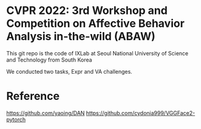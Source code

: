 # CVPR 2022: 3rd Workshop and Competition on Affective Behavior Analysis in-the-wild (ABAW)


This git repo is the code of IXLab at Seoul National University of Science and Technology from South Korea

We conducted two tasks, Expr and VA challenges. 


# Reference
https://github.com/yaoing/DAN
https://github.com/cydonia999/VGGFace2-pytorch
